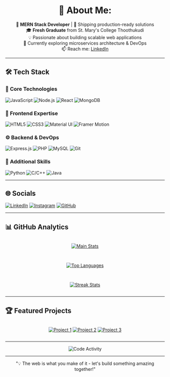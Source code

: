 <div align="center">
  
# 💫 About Me:
🔭 **MERN Stack Developer** | 🚀 Shipping production-ready solutions<br>
🎓 **Fresh Graduate** from St. Mary's College Thoothukudi<br>
💡 Passionate about building scalable web applications<br>
🌱 Currently exploring microservices architecture & DevOps<br>
📫 Reach me: [LinkedIn](https://linkedin.com/in/adithyan-m-s-bb56b829a)

</div>

---

## 🛠️ Tech Stack

### 🔧 **Core Technologies**
![JavaScript](https://img.shields.io/badge/-JavaScript-F7DF1E?style=flat-square&logo=javascript&logoColor=black)
![Node.js](https://img.shields.io/badge/-Node.js-339933?style=flat-square&logo=node.js&logoColor=white)
![React](https://img.shields.io/badge/-React-61DAFB?style=flat-square&logo=react&logoColor=black)
![MongoDB](https://img.shields.io/badge/-MongoDB-47A248?style=flat-square&logo=mongodb&logoColor=white)

### 🎨 **Frontend Expertise**
![HTML5](https://img.shields.io/badge/-HTML5-E34F26?style=flat-square&logo=html5&logoColor=white)
![CSS3](https://img.shields.io/badge/-CSS3-1572B6?style=flat-square&logo=css3&logoColor=white)
![Material UI](https://img.shields.io/badge/-MUI-007FFF?style=flat-square&logo=mui&logoColor=white)
![Framer Motion](https://img.shields.io/badge/-Framer_Motion-0055FF?style=flat-square&logo=framer&logoColor=white)

### ⚙️ **Backend & DevOps**
![Express.js](https://img.shields.io/badge/-Express.js-000000?style=flat-square&logo=express&logoColor=white)
![PHP](https://img.shields.io/badge/-PHP-777BB4?style=flat-square&logo=php&logoColor=white)
![MySQL](https://img.shields.io/badge/-MySQL-4479A1?style=flat-square&logo=mysql&logoColor=white)
![Git](https://img.shields.io/badge/-Git-F05032?style=flat-square&logo=git&logoColor=white)

### 🧠 **Additional Skills**
![Python](https://img.shields.io/badge/-Python-3776AB?style=flat-square&logo=python&logoColor=white)
![C/C++](https://img.shields.io/badge/-C/C++-00599C?style=flat-square&logo=c%2B%2B&logoColor=white)
![Java](https://img.shields.io/badge/-Java-007396?style=flat-square&logo=java&logoColor=white)

---

## 🌐 Socials
[![LinkedIn](https://img.shields.io/badge/LinkedIn-0A66C2?style=for-the-badge&logo=linkedin&logoColor=white)](https://linkedin.com/in/adithyan-m-s-bb56b829a)
[![Instagram](https://img.shields.io/badge/Instagram-E4405F?style=for-the-badge&logo=instagram&logoColor=white)](https://instagram.com/sa_m_ae_l)
[![GitHub](https://img.shields.io/badge/GitHub-181717?style=for-the-badge&logo=github&logoColor=white)](https://github.com/AdithyanMS175)

---

## 📊 GitHub Analytics

<div align="center" style="display: grid; grid-template-columns: repeat(auto-fit, minmax(300px, 1fr)); gap: 1rem;">

[![Main Stats](https://github-readme-stats.vercel.app/api?username=AdithyanMS175&show_icons=true&theme=radical&include_all_commits=true)](https://github.com/AdithyanMS175)

[![Top Languages](https://github-readme-stats.vercel.app/api/top-langs/?username=AdithyanMS175&layout=compact&theme=radical&hide=procfile)](https://github.com/AdithyanMS175)

[![Streak Stats](https://streak-stats.demolab.com/?user=AdithyanMS175&theme=radical)](https://git.io/streak-stats)

</div>

---

## 🏆 Featured Projects

<div align="center" style="display: grid; grid-template-columns: repeat(auto-fit, minmax(250px, 1fr)); gap: 1rem;">

[![Project 1](https://via.placeholder.com/300x150/24292e/ffffff?text=MERN+E-commerce)](https://)
[![Project 2](https://via.placeholder.com/300x150/24292e/ffffff?text=Real-time+Chat)](https://)
[![Project 3](https://via.placeholder.com/300x150/24292e/ffffff?text=Task+Manager)](https://)

</div>

---

<div align="center">

![Code Activity](https://github-readme-activity-graph.vercel.app/graph?username=AdithyanMS175&theme=react-dark&hide_border=true&area=true)

</div>

---

<div align="center">
  
"💡 The web is what you make of it - let's build something amazing together!"

</div>
